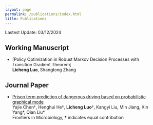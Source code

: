 ```yaml
---
layout: page
permalink: /publications/index.html
title: Publications
---
```


Lastest Update: 03/12/2024&nbsp; 

## Working Manuscript 

- [Policy Optimization in Robust Markov Decision Processes with Transition Gradient Theorem]
<br>**Licheng Luo**, Shangtong Zhang<br>

## Journal Paper

- [Prison term prediction of dangerous driving based on probabilistic graphical mode](https://www.frontiersin.org/journals/microbiology/articles/10.3389/fmicb.2023.1176339/full)<br>Yajie Chen†, Henghui He†, **Licheng Luo**†, Kangyi Liu, Min Jiang, Xin Yang*, Qian Liu*<br>Frontiers in Microbiology, † indicates equal contribution<br>

